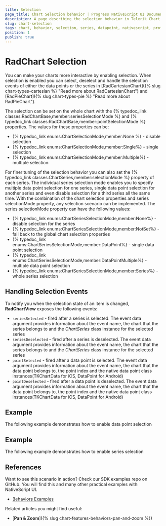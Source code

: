 ```yaml
---
title: Selection
page_title: Chart Selection behavior | Progress NativeScript UI Documentation
description: A page describing the selection behavior in Telerik Chart for NativeScript
slug: chart-selection
tags: chart, behavior, selection, series, datapoint, nativescript, professional, ui
position: 1
publish: true
---
```


# RadChart Selection

You can make your charts more interactive by enabling selection. 
When selection is enabled you can select, deselect and handle the selection events of either the data points or the series in [RadCartesianChart]({% slug chart-types-cartesian %} "Read more about RadCartesianChart") and 
[RadPieChart]({% slug chart-types-pie %} "Read more about RadPieChart"). 

The selection can be set on the whole chart with the {% typedoc_link classes:RadChartBase,member:seriesSelectionMode %} and {% typedoc_link classes:RadChartBase,member:pointSelectionMode %} properties. The values for these properties can be:
* {% typedoc_link enums:ChartSelectionMode,member:None %} - disable selection
* {% typedoc_link enums:ChartSelectionMode,member:Single%} - single selection
* {% typedoc_link enums:ChartSelectionMode,member:Multiple%} - multiple selection

For finer tuning of the selection behavior you can also set the {% typedoc_link classes:ChartSeries,member:selectionMode %} property of each series. The individual series selection mode enables you to specify multiple data point selection for one series, single data point selection for another series and even disable selection for a third series all the same time. With the combination of the chart selection properties and series selectionMode property, any selection scenario can be implemented. The series selectionMode property can have the following values:
* {% typedoc_link enums:ChartSeriesSelectionMode,member:None%} - disable selection for the series
* {% typedoc_link enums:ChartSeriesSelectionMode,member:NotSet%} - fall back to the global chart selection properties
* {% typedoc_link enums:ChartSeriesSelectionMode,member:DataPoint%} -  single data point selection
* {% typedoc_link enums:ChartSeriesSelectionMode,member:DataPointMultiple%} - multiple data point selection
* {% typedoc_link enums:ChartSeriesSelectionMode,member:Series%} - whole series selection

## Handling Selection Events

To notify you when the selection state of an item is changed, **RadChartView** exposes the following events:
- `seriesSelected` - fired after a series is selected. 
The event data argument provides information about the event name, the chart that the series belongs to and the *ChartSeries* class instance for the selected series
- `seriesDeselected` - fired after a series is deselected. 
The event data argument provides information about the event name, the chart that the series belongs to and the *ChartSeries* class instance for the selected series
- `pointSelected` - fired after a data point is selected. 
The event data argument provides information about the event name, the chart that the data point belongs to, the point index and the native data point class instances(TKChartData for iOS, DataPoint for Android)
- `pointDeselected` - fired after a data point is deselected. 
The event data argument provides information about the event name, the chart that the data point belongs to, the point index and the native data point class instances(TKChartData for iOS, DataPoint for Android)

## Example 
The following example demonstrates how to enable data point selection 
<snippet id='datapoint-selection'/>

## Example 
The following example demonstrates how to enable series selection 
<snippet id='series-selection'/>

## References
Want to see this scenario in action?
Check our SDK examples repo on GitHub. You will find this and many other practical examples with NativeScript UI.

* [Behaviors Examples](https://github.com/NativeScript/nativescript-ui-samples/tree/master/chart/app/examples/behaviors)

Related articles you might find useful:

* [**Pan & Zoom**]({% slug chart-features-behaviors-pan-and-zoom %})

